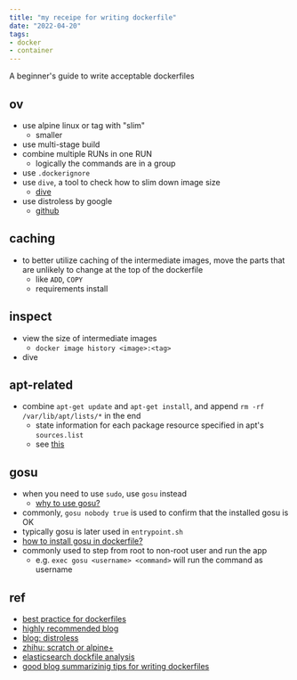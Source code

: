 ```yaml
---
title: "my receipe for writing dockerfile"
date: "2022-04-20"
tags:
- docker
- container
---
```


A beginner's guide to write acceptable dockerfiles
<!--more-->

## ov
- use alpine linux or tag with "slim"
  - smaller 
- use multi-stage build
- combine multiple RUNs in one RUN
  - logically the commands are in a group
- use `.dockerignore`
- use `dive`, a tool to check how to slim down image size
  - [dive](https://github.com/wagoodman/dive)
- use distroless by google
  - [github](https://github.com/GoogleContainerTools/distroless)

## caching
- to better utilize caching of the intermediate images, move the parts that are unlikely to change at the top of the dockerfile 
  - like `ADD`, `COPY`
  - requirements install

## inspect
- view the size of intermediate images
  - `docker image history <image>:<tag>`
- dive

## apt-related
- combine `apt-get update` and `apt-get install`, and append `rm -rf /var/lib/apt/lists/*` in the end
  - state information for each package resource specified in apt's `sources.list`
  - see [this](https://askubuntu.com/questions/179955/var-lib-apt-lists-is-huge)

## gosu
- when you need to use `sudo`, use `gosu` instead
  - [why to use gosu?](https://zhuanlan.zhihu.com/p/151915585)
- commonly, `gosu nobody true` is used to confirm that the installed gosu is OK
- typically gosu is later used in `entrypoint.sh`
- [how to install gosu in dockerfile?](https://github.com/tianon/gosu/blob/master/INSTALL.md)
- commonly used to step from root to non-root user and run the app
  - e.g. `exec gosu <username> <command>` will run the command as username

## ref
- [best practice for dockerfiles](https://docs.docker.com/develop/develop-images/dockerfile_best-practices/)
- [highly recommended blog](https://towardsdatascience.com/slimming-down-your-docker-images-275f0ca9337e)
- [blog: distroless](https://learnk8s.io/blog/smaller-docker-images)
- [zhihu: scratch or alpine+](https://zhuanlan.zhihu.com/p/115845957)
- [elasticsearch dockfile analysis](https://www.kancloud.cn/hanxt/elk/158426)
- [good blog summarizinig tips for writing dockerfiles](https://jkutner.github.io/2021/04/26/write-good-dockerfile.html)

